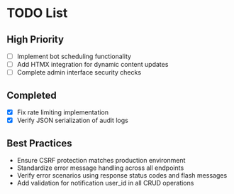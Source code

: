 # TODO List
## High Priority
- [ ] Implement bot scheduling functionality
- [ ] Add HTMX integration for dynamic content updates
- [ ] Complete admin interface security checks

## Completed
- [x] Fix rate limiting implementation
- [x] Verify JSON serialization of audit logs

## Best Practices
- Ensure CSRF protection matches production environment
- Standardize error message handling across all endpoints
- Verify error scenarios using response status codes and flash messages
- Add validation for notification user_id in all CRUD operations

